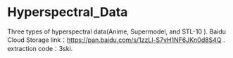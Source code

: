 # Hyperspectral_Data
Three types of hyperspectral data(Anime, Supermodel, and STL-10 ). Baidu Cloud Storage link：https://pan.baidu.com/s/1zzLl-S7vH1NF6JKn0d8S4Q . extraction code：3ski.
